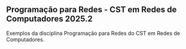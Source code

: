 ## Programação para Redes - CST em Redes de Computadores 2025.2

Exemplos da disciplina Programação para Redes do CST em Redes de Computadores.
